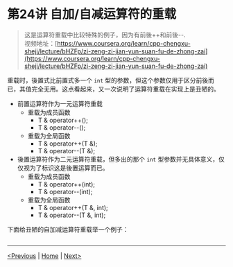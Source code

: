 # 第24讲 自加/自减运算符的重载

> 这是运算符重载中比较特殊的例子，因为有前後++和前後--.  
> 视频地址：[https://www.coursera.org/learn/cpp-chengxu-sheji/lecture/bHZFp/zi-zeng-zi-jian-yun-suan-fu-de-zhong-zai](https://www.coursera.org/learn/cpp-chengxu-sheji/lecture/bHZFp/zi-zeng-zi-jian-yun-suan-fu-de-zhong-zai)

重载时，後置式比前置式多一个 `int` 型的参数，但这个参数仅用于区分前後而已，其值完全无用。这点看起来，又一次说明了运算符重载在实现上是丑陋的。

* 前置运算符作为一元运算符重载
  * 重载为成员函数
    * T & operator++\(\);
    * T & operator--\(\);
  * 重载为全局函数
    * T & operator++\(T &\);
    * T & operator--\(T &\);
* 後置运算符作为二元运算符重载，但多出的那个 `int` 型参数并无具体意义，仅仅视为了标识这是後置运算而已。
  * 重载为成员函数
    * T & operator++\(int\);
    * T & operator--\(int\);
  * 重载为全局函数
    * T & operator++\(T &, int\);
    * T & operator--\(T &, int\);

下面给丑陋的自加减运算符重载举一个例子：

```cpp

```

---

[\<Previous](ch-23-stream-insertion-operator-overloading.md) \| [Home](ch-25-inheritance.md) \| [Next\>](ch-04-reference.md)